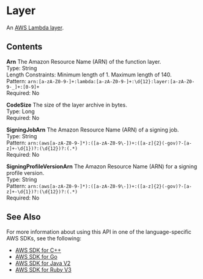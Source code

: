 # Layer<a name="API_Layer"></a>

An [ AWS Lambda layer](https://docs.aws.amazon.com/lambda/latest/dg/configuration-layers.html)\.

## Contents<a name="API_Layer_Contents"></a>

 **Arn**   <a name="SSS-Type-Layer-Arn"></a>
The Amazon Resource Name \(ARN\) of the function layer\.  
Type: String  
Length Constraints: Minimum length of 1\. Maximum length of 140\.  
Pattern: `arn:[a-zA-Z0-9-]+:lambda:[a-zA-Z0-9-]+:\d{12}:layer:[a-zA-Z0-9-_]+:[0-9]+`   
Required: No

 **CodeSize**   <a name="SSS-Type-Layer-CodeSize"></a>
The size of the layer archive in bytes\.  
Type: Long  
Required: No

 **SigningJobArn**   <a name="SSS-Type-Layer-SigningJobArn"></a>
The Amazon Resource Name \(ARN\) of a signing job\.  
Type: String  
Pattern: `arn:(aws[a-zA-Z0-9-]*):([a-zA-Z0-9\-])+:([a-z]{2}(-gov)?-[a-z]+-\d{1})?:(\d{12})?:(.*)`   
Required: No

 **SigningProfileVersionArn**   <a name="SSS-Type-Layer-SigningProfileVersionArn"></a>
The Amazon Resource Name \(ARN\) for a signing profile version\.  
Type: String  
Pattern: `arn:(aws[a-zA-Z0-9-]*):([a-zA-Z0-9\-])+:([a-z]{2}(-gov)?-[a-z]+-\d{1})?:(\d{12})?:(.*)`   
Required: No

## See Also<a name="API_Layer_SeeAlso"></a>

For more information about using this API in one of the language\-specific AWS SDKs, see the following:
+  [ AWS SDK for C\+\+](https://docs.aws.amazon.com/goto/SdkForCpp/lambda-2015-03-31/Layer) 
+  [ AWS SDK for Go](https://docs.aws.amazon.com/goto/SdkForGoV1/lambda-2015-03-31/Layer) 
+  [ AWS SDK for Java V2](https://docs.aws.amazon.com/goto/SdkForJavaV2/lambda-2015-03-31/Layer) 
+  [ AWS SDK for Ruby V3](https://docs.aws.amazon.com/goto/SdkForRubyV3/lambda-2015-03-31/Layer) 